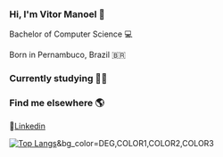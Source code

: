 ### Hi, I'm Vitor Manoel 👋

<p>Bachelor of Computer Science 💻</p>
<p>Born in Pernambuco, Brazil 🇧🇷 </p>

### Currently studying 👨‍💻 

### Find me elsewhere 🌎

💼[Linkedin](https://www.linkedin.com/in/vitormanoel/)


[![Top Langs](https://github-readme-stats.vercel.app/api/top-langs/?username=vitormanoelcsantos)](https://github.com/anuraghazra/github-readme-stats)&bg_color=DEG,COLOR1,COLOR2,COLOR3
